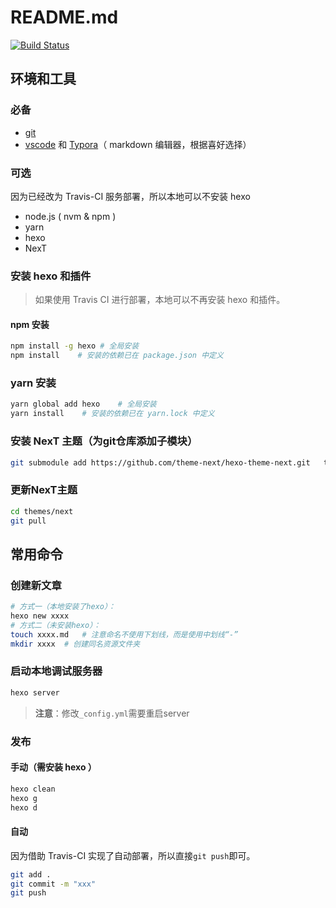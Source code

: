 # README.md

[![Build Status](https://travis-ci.org/edsion1107/edsion.github.io.svg?branch=master)](https://travis-ci.org/edsion1107/edsion.github.io)

## 环境和工具

### 必备

- [git](https://git-scm.com/downloads)
- [vscode](https://code.visualstudio.com/download) 和 [Typora](https://typora.io)（ markdown 编辑器，根据喜好选择）

### 可选

因为已经改为 Travis-CI 服务部署，所以本地可以不安装 hexo

- node.js ( nvm & npm )
- yarn
- hexo
- NexT

### 安装 hexo 和插件

> 如果使用 Travis CI 进行部署，本地可以不再安装 hexo 和插件。

#### npm 安装

```bash
npm install -g hexo # 全局安装
npm install    # 安装的依赖已在 package.json 中定义
```

### yarn 安装

```bash
yarn global add hexo    # 全局安装
yarn install    # 安装的依赖已在 yarn.lock 中定义
```

### 安装 NexT 主题（为git仓库添加子模块）

```bash
git submodule add https://github.com/theme-next/hexo-theme-next.git   themes/next
```

### 更新NexT主题

```bash
cd themes/next
git pull
```

## 常用命令

### 创建新文章

```bash
# 方式一（本地安装了hexo）：
hexo new xxxx
# 方式二（未安装hexo）：
touch xxxx.md   # 注意命名不使用下划线，而是使用中划线“-”
mkdir xxxx  # 创建同名资源文件夹
```

### 启动本地调试服务器

```bash
hexo server
```

> **注意**：修改`_config.yml`需要重启server

### 发布

#### 手动（需安装 hexo ）

```bash
hexo clean
hexo g
hexo d
```

#### 自动

因为借助 Travis-CI 实现了自动部署，所以直接`git push`即可。

```bash
git add .
git commit -m "xxx"
git push
```

